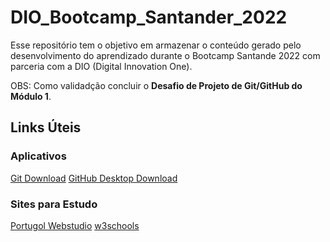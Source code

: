 # DIO_Bootcamp_Santander_2022
Esse repositório tem o objetivo em armazenar o conteúdo gerado pelo desenvolvimento do aprendizado durante o Bootcamp Santande 2022 com parceria com a DIO (Digital Innovation One).

OBS: Como validadção concluir o <strong>Desafio de Projeto de Git/GitHub do Módulo 1</strong>.



## Links Úteis

<h3>Aplicativos</h3>

[Git Download](https://git-scm.com/downloads)
[GitHub Desktop Download](https://desktop.github.com/)

<h3>Sites para Estudo</h3>

[Portugol Webstudio](https://portugol-webstudio.cubos.io/ide)
[w3schools](https://www.w3schools.com/)
